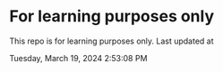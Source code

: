# For learning purposes only
This repo is for learning purposes only.
Last updated at

Tuesday, March 19, 2024 2:53:08 PM

